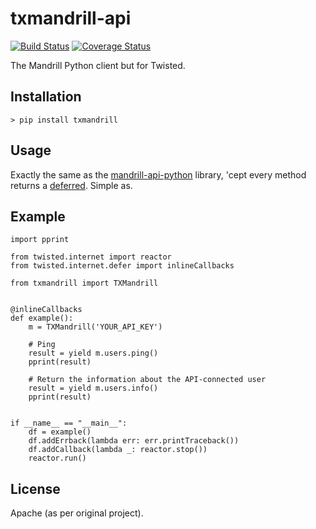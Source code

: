 # txmandrill-api

[![Build Status](https://travis-ci.org/lextoumbourou/txmandrill-api.svg?branch=master)](https://travis-ci.org/lextoumbourou/txmandrill-api)
[![Coverage Status](https://coveralls.io/repos/lextoumbourou/txmandrill-api/badge.svg)](https://coveralls.io/r/lextoumbourou/txmandrill-api)

The Mandrill Python client but for Twisted.

## Installation

```
> pip install txmandrill
```

## Usage

Exactly the same as the [mandrill-api-python](https://bitbucket.org/mailchimp/mandrill-api-python) library, 'cept every method returns a [deferred](http://twistedmatrix.com/documents/current/core/howto/defer-intro.html). Simple as.

## Example

```
import pprint

from twisted.internet import reactor
from twisted.internet.defer import inlineCallbacks

from txmandrill import TXMandrill


@inlineCallbacks
def example():
    m = TXMandrill('YOUR_API_KEY')

    # Ping
    result = yield m.users.ping()
    pprint(result)

    # Return the information about the API-connected user
    result = yield m.users.info()
    pprint(result)


if __name__ == "__main__":
    df = example()
    df.addErrback(lambda err: err.printTraceback())
    df.addCallback(lambda _: reactor.stop())
    reactor.run()
```

## License

Apache (as per original project).
